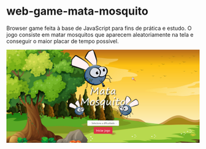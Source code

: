 # web-game-mata-mosquito
Browser game feita à base de JavaScript para fins de prática e estudo. O jogo consiste em matar mosquitos que aparecem aleatoriamente na tela e conseguir o maior placar de tempo possível.

![](screenshot.png)